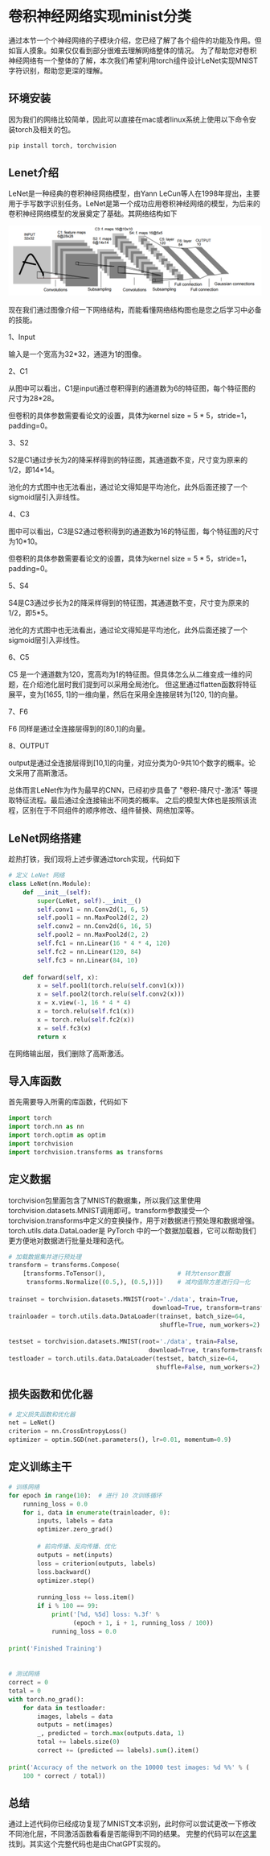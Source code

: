 # 卷积神经网络实现minist分类

通过本节一个个神经网络的子模块介绍，您已经了解了各个组件的功能及作用。但如盲人摸象。如果仅仅看到部分很难去理解网络整体的情况。
为了帮助您对卷积神经网络有一个整体的了解，本次我们希望利用torch组件设计LeNet实现MNIST字符识别，帮助您更深的理解。


## 环境安装

因为我们的网络比较简单，因此可以直接在mac或者linux系统上使用以下命令安装torch及相关的包。

```python
pip install torch, torchvision
```

## Lenet介绍

LeNet是一种经典的卷积神经网络模型，由Yann LeCun等人在1998年提出，主要用于手写数字识别任务。LeNet是第一个成功应用卷积神经网络的模型，为后来的卷积神经网络模型的发展奠定了基础。其网络结构如下

![](../img/02/07/lenet.png)

现在我们通过图像介绍一下网络结构，而能看懂网络结构图也是您之后学习中必备的技能。

1、Input

输入是一个宽高为32*32，通道为1的图像。

2、C1

从图中可以看出，C1是input通过卷积得到的通道数为6的特征图，每个特征图的尺寸为28*28。

但卷积的具体参数需要看论文的设置，具体为kernel size = 5 * 5，stride=1，padding=0。


3、S2

S2是C1通过步长为2的降采样得到的特征图，其通道数不变，尺寸变为原来的1/2，即14*14。

池化的方式图中也无法看出，通过论文得知是平均池化，此外后面还接了一个sigmoid层引入非线性。

4、C3

图中可以看出，C3是S2通过卷积得到的通道数为16的特征图，每个特征图的尺寸为10*10。

但卷积的具体参数需要看论文的设置，具体为kernel size = 5 * 5，stride=1，padding=0。

5、S4

S4是C3通过步长为2的降采样得到的特征图，其通道数不变，尺寸变为原来的1/2，即5*5。

池化的方式图中也无法看出，通过论文得知是平均池化，此外后面还接了一个sigmoid层引入非线性。

6、C5

C5 是一个通道数为120，宽高均为1的特征图。但具体怎么从二维变成一维的问题，在介绍池化层时我们提到可以采用全局池化。
但这里通过flatten函数将特征展平，变为[16*5*5, 1]的一维向量，然后在采用全连接层转为[120, 1]的向量。

7、F6

F6 同样是通过全连接层得到的[80,1]的向量。

8、OUTPUT

output是通过全连接层得到[10,1]的向量，对应分类为0-9共10个数字的概率。论文采用了高斯激活。

总体而言LeNet作为作为最早的CNN，已经初步具备了 "卷积-降尺寸-激活" 等提取特征流程。最后通过全连接输出不同类的概率。
之后的模型大体也是按照该流程，区别在于不同组件的顺序修改、组件替换、网络加深等。

## LeNet网络搭建
趁热打铁，我们现将上述步骤通过torch实现，代码如下
```python
# 定义 LeNet 网络
class LeNet(nn.Module):
    def __init__(self):
        super(LeNet, self).__init__()
        self.conv1 = nn.Conv2d(1, 6, 5)
        self.pool1 = nn.MaxPool2d(2, 2)
        self.conv2 = nn.Conv2d(6, 16, 5)
        self.pool2 = nn.MaxPool2d(2, 2)
        self.fc1 = nn.Linear(16 * 4 * 4, 120)
        self.fc2 = nn.Linear(120, 84)
        self.fc3 = nn.Linear(84, 10)

    def forward(self, x):
        x = self.pool1(torch.relu(self.conv1(x)))
        x = self.pool2(torch.relu(self.conv2(x)))
        x = x.view(-1, 16 * 4 * 4)
        x = torch.relu(self.fc1(x))
        x = torch.relu(self.fc2(x))
        x = self.fc3(x)
        return x
```
在网络输出层，我们删除了高斯激活。

## 导入库函数
首先需要导入所需的库函数，代码如下
```python
import torch
import torch.nn as nn
import torch.optim as optim
import torchvision
import torchvision.transforms as transforms
```


## 定义数据
torchvision包里面包含了MNIST的数据集，所以我们这里使用<fun>torchvision.datasets.MNIST</fun>调用即可。<fun>transform</fun>参数接受一个<fun>torchvision.transforms</fun>中定义的变换操作，用于对数据进行预处理和数据增强。  <fun>torch.utils.data.DataLoader</fun>是 PyTorch 中的一个数据加载器，它可以帮助我们更方便地对数据进行批量处理和迭代。

```python
# 加载数据集并进行预处理
transform = transforms.Compose(
    [transforms.ToTensor(),                    # 转为tensor数据
     transforms.Normalize((0.5,), (0.5,))])    # 减均值除方差进行归一化

trainset = torchvision.datasets.MNIST(root='./data', train=True,
                                        download=True, transform=transform)
trainloader = torch.utils.data.DataLoader(trainset, batch_size=64,
                                          shuffle=True, num_workers=2)

testset = torchvision.datasets.MNIST(root='./data', train=False,
                                       download=True, transform=transform)
testloader = torch.utils.data.DataLoader(testset, batch_size=64,
                                         shuffle=False, num_workers=2)
```

## 损失函数和优化器

```python
# 定义损失函数和优化器
net = LeNet()
criterion = nn.CrossEntropyLoss()
optimizer = optim.SGD(net.parameters(), lr=0.01, momentum=0.9)
```

## 定义训练主干
```python
# 训练网络
for epoch in range(10):  # 进行 10 次训练循环
    running_loss = 0.0
    for i, data in enumerate(trainloader, 0):
        inputs, labels = data
        optimizer.zero_grad()

        # 前向传播、反向传播、优化
        outputs = net(inputs)
        loss = criterion(outputs, labels)
        loss.backward()
        optimizer.step()

        running_loss += loss.item()
        if i % 100 == 99:
            print('[%d, %5d] loss: %.3f' %
                  (epoch + 1, i + 1, running_loss / 100))
            running_loss = 0.0

print('Finished Training')


# 测试网络
correct = 0
total = 0
with torch.no_grad():
    for data in testloader:
        images, labels = data
        outputs = net(images)
        _, predicted = torch.max(outputs.data, 1)
        total += labels.size(0)
        correct += (predicted == labels).sum().item()

print('Accuracy of the network on the 10000 test images: %d %%' % (
    100 * correct / total))
```

## 总结
通过上述代码你已经成功复现了MNIST文本识别，此时你可以尝试更改一下修改不同池化层，不同激活函数看看是否能得到不同的结果。
完整的代码可以在[这里](https://github.com/learnAI-CN/learnAI-code/blob/main/03-lenet-minist.py)找到。其实这个完整代码也是由ChatGPT实现的。
